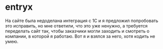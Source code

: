 # entryx
На сайте была недоделана интеграция с 1С и я предложил попробовать это исправить, но мне ответили, что это уже ненужно, а требуется переделать сайт так, чтобы заказчики могли заходить и смотреть о компании, в которой я работаю. Вот я и взялся за него, хотя кодить не умею.
